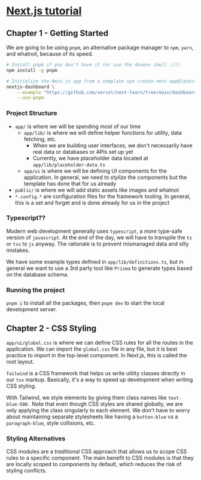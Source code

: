 # [Next.js tutorial](https://nextjs.org/learn/dashboard-app/)

## Chapter 1 - Getting Started

We are going to be using `pnpm`, an alternative package manager to
`npm`, `yarn`, and whatnot, because of its speed.

```bash
# Install pnpm if you don't have it (or use the devenv shell :)))
npm install -g pnpm

# Initialize the Next.js app from a template npx create-next-app@latest
nextjs-dashboard \
    --example "https://github.com/vercel/next-learn/tree/main/dashboard/starter-example" \
    --use-pnpm
```

### Project Structure

- `app/` is where we will be spending most of our time
  - `app/lib/` is where we will define helper functions for utility, data
  fetching, etc.
    - When we are building user interfaces, we don't necessarily have real data
    or databases or APIs set up yet
    - Currently, we have placeholder data located at
    `app/lib/placeholder-data.ts`
  - `app/ui` is where we will be defining UI components for the application. In
  general, we need to *stylize* the components but the template has done that
  for us already
- `public/` is where we will add static assets like images and whatnot
- `*.config.*` are configuration files for the framework tooling. In general,
  this is a set and forget and is done already for us in the project

### Typescript??

Modern web development generally uses `typescript`, a *more* type-safe version
of `javascript`. At the end of the day, we will have to transpile the `ts` or
`tsx` to `js` anyway. The rationale is to prevent mismanaged data and silly
mistakes.

We have some example types defined in `app/lib/definitions.ts`, but in general
we want to use a 3rd party tool like `Prisma` to generate types based on the
database schema.

### Running the project

`pnpm i` to install all the packages, then `pnpm dev` to start the local
development server.

## Chapter 2 - CSS Styling

`app/ui/global.css` is where we can define CSS rules for all the routes in the
application. We can import the `global.css` file in any file, but it is best
practice to import in the top-level component. In Next.js, this is called the
root layout.

`Tailwind` is a CSS framework that helps us write utility classes directly in
our `tsx` markup. Basically, it's a way to speed up development when writing CSS
styling.

With Tailwind, we style elements by giving them class names like
`text-blue-500.` Note that even though CSS styles are shared globally, we are
only applying the class singularly to each element. We don't have to worry about
maintaining separate stylesheets like having a `button-blue` vs a
`paragraph-blue`, style collisions, etc.

### Styling Alternatives

CSS modules are a *traditional* CSS approach that allows us to scope CSS rules
to a specific component. The main benefit to CSS modules is that they are
locally scoped to components by default, which reduces the risk of styling
conflicts.
